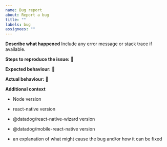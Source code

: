 ```yaml
---
name: Bug report
about: Report a bug
title: ""
labels: bug
assignees: ""
---
```


**Describe what happened**
Include any error message or stack trace if available.

**Steps to reproduce the issue:**
📝

**Expected behaviour:**
📝

**Actual behaviour:**
📝

**Additional context**

- Node version
- react-native version
- @datadog/react-native-wizard version
- @datadog/mobile-react-native version

- an explanation of what might cause the bug and/or how it can be fixed
